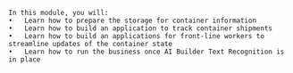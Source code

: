     In this module, you will: 
    •	Learn how to prepare the storage for container information
    •	Learn how to build an application to track container shipments
    •	Learn how to build an applications for front-line workers to streamline updates of the container state
    •	Learn how to run the business once AI Builder Text Recognition is in place

